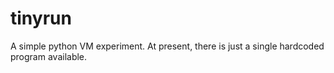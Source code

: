 # tinyrun
A simple python VM experiment. 
At present, there is just a single hardcoded program available. 
